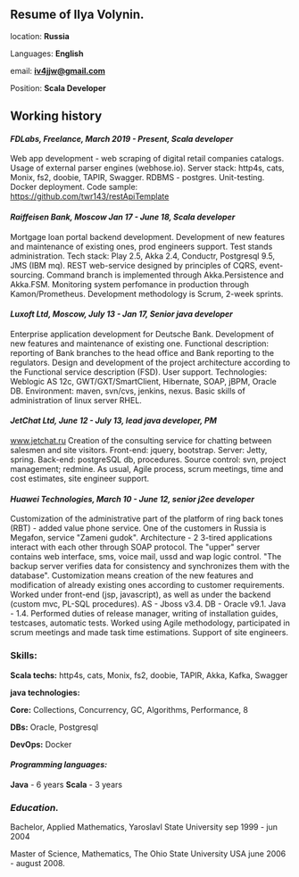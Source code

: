 ## Resume of Ilya Volynin.

location: **Russia**

Languages: **English**

email: **iv4jjw@gmail.com**

Position: **Scala Developer** 

## Working history


#### _FDLabs, Freelance, March 2019 - Present, Scala developer_
Web app development - web scraping of digital retail companies catalogs.
Usage of external parser engines (webhose.io). Server stack: http4s, cats, Monix, fs2, doobie, TAPIR, Swagger. RDBMS - postgres. Unit-testing. Docker deployment. Code sample:  https://github.com/twr143/restApiTemplate


#### _Raiffeisen Bank, Moscow Jan 17 - June 18, Scala developer_
Mortgage loan portal backend development. Development of new features and maintenance of existing ones, prod engineers support. Test stands administration. Tech stack: Play 2.5, Akka 2.4, Conductr, Postgresql 9.5, JMS (IBM mq). REST web-service designed by principles of CQRS, event-sourcing. Command branch is implemented through Akka.Persistence and Akka.FSM.  Monitoring system perfomance in production through Kamon/Prometheus. Development methodology is Scrum, 2-week sprints.

#### _Luxoft Ltd, Moscow, July 13 - Jan 17, Senior java developer_
Enterprise application development for Deutsche Bank. Development of new features and maintenance of existing one.  Functional description: reporting of Bank branches to the head office and Bank reporting 
to the regulators. Design and development of the project architecture according to the Functional service description (FSD). User support. Technologies: Weblogic AS 12c, GWT/GXT/SmartClient, Hibernate, SOAP, jBPM, Oracle DB. Environment: maven, svn/cvs, jenkins, nexus. Basic skills of administration of linux server RHEL. 


#### _JetChat Ltd, June 12 - July 13, lead java developer, PM_

www.jetchat.ru Creation of the consulting service for chatting between salesmen and site visitors. Front-end: jquery, bootstrap. Server: Jetty, spring. Back-end: postgreSQL db, procedures. Source control: svn, project management; redmine. As usual, Agile process, scrum meetings, time and cost estimates, site engineer support.


#### _Huawei Technologies, March 10 - June 12, senior j2ee developer_

Customization of the administrative part of the platform of ring back tones (RBT) - added value phone service. One of the customers in Russia is Megafon, service "Zameni gudok". Architecture - 2 3-tired applications interact with each other through SOAP protocol. The "upper" server contains web interface, sms, voice mail, ussd and wap logic control. "The backup server verifies data for consistency and synchronizes them with the database". Customization means creation of the new features and modification of already existing ones according to customer requirements. Worked under front-end (jsp, javascript), as well as under the backend (custom mvc, PL-SQL procedures). AS - Jboss v3.4. DB - Oracle v9.1. Java - 1.4. Performed duties of release manager, writing of installation guides, testcases, automatic tests. Worked using Agile methodology, participated in scrum meetings and made task time estimations. Support of site engineers.


### Skills:
**Scala techs:**   http4s, cats, Monix, fs2, doobie, TAPIR, Akka, Kafka, Swagger 

**java technologies:**

**Core:**  Collections, Concurrency, GC, Algorithms, Performance, 8

**DBs:** Oracle, Postgresql

**DevOps:** Docker

#### _Programming languages:_
**Java** - 6 years
**Scala** - 3 years

### _Education._
Bachelor, Applied Mathematics, Yaroslavl State University sep 1999 - jun 2004 

Master of Science, Mathematics, The Ohio State University USA june 2006 - august 2008.
